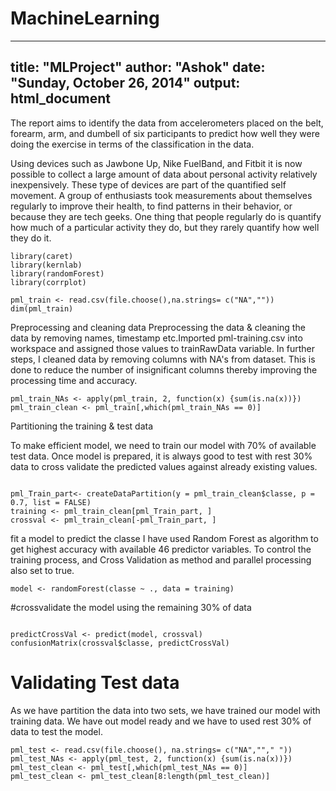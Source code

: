 MachineLearning
===============
---
title: "MLProject"
author: "Ashok"
date: "Sunday, October 26, 2014"
output: html_document
---
The report aims to identify the  data from accelerometers placed on the belt, 
forearm, arm, and dumbell of six participants to predict how well they were
doing the exercise in terms of the classification in the data. 


Using devices such as Jawbone Up, Nike FuelBand, and Fitbit it is now possible
to collect a large amount of data about personal activity relatively inexpensively.
These type of devices are part of the quantified self movement. A group of 
enthusiasts took measurements about themselves regularly to improve their health, 
to find patterns in their behavior, or because they are tech geeks. One thing 
that people regularly do is quantify how much of a particular activity they do, 
but they rarely quantify how well they do it.



```{r}
library(caret)
library(kernlab)
library(randomForest)
library(corrplot)

pml_train <- read.csv(file.choose(),na.strings= c("NA",""))
dim(pml_train)
```

Preprocessing and cleaning data 
Preprocessing the data & cleaning the data by removing names, timestamp etc.Imported pml-training.csv into workspace and assigned those values to trainRawData variable. In further steps, I cleaned data by removing columns with NA's from dataset. This is done to reduce the number of insignificant columns thereby improving the processing time and accuracy.

```{r, echo=FALSE}
pml_train_NAs <- apply(pml_train, 2, function(x) {sum(is.na(x))})
pml_train_clean <- pml_train[,which(pml_train_NAs == 0)]
```

Partitioning the training & test data 

To make efficient model, we need to train our model with 70% of available test data. Once model is prepared, it is always good to test  with rest 30% data to cross validate the predicted values against already existing values.

```{r}

pml_Train_part<- createDataPartition(y = pml_train_clean$classe, p = 0.7, list = FALSE)
training <- pml_train_clean[pml_Train_part, ]
crossval <- pml_train_clean[-pml_Train_part, ]

```

fit a model to predict the classe
I have used Random Forest as algorithm to get highest accuracy with available 46 predictor variables. To control the training process, and Cross Validation as method and parallel processing also set to true.


```{r}
model <- randomForest(classe ~ ., data = training)

```

#crossvalidate the model using the remaining 30% of data

```{r}

predictCrossVal <- predict(model, crossval)
confusionMatrix(crossval$classe, predictCrossVal)

```

# Validating Test data 
As we have partition the data  into two sets, we have trained our model with training data. We have out model ready and we have to used rest 30% of data to test the model.

```{r}
pml_test <- read.csv(file.choose(), na.strings= c("NA",""," "))
pml_test_NAs <- apply(pml_test, 2, function(x) {sum(is.na(x))})
pml_test_clean <- pml_test[,which(pml_test_NAs == 0)]
pml_test_clean <- pml_test_clean[8:length(pml_test_clean)]

```


